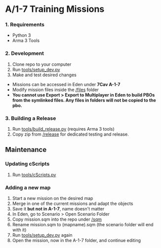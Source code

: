 # A/1-7 Training Missions

### 1. Requirements
- Python 3
- Arma 3 Tools

### 2. Development
1. Clone repo to your computer
2. Run [tools/setup_dev.py](tools/setup_dev.py)
3. Make and test desired changes

- Missions can be accessed in Eden under **7Cav A-1-7**
- Modify mission files inside the [/files](https://github.com/RaynorD/Alpha_1-7_Training/tree/master/files) folder
- **You cannot use Export > Export to Multiplayer in Eden to build PBOs from the symlinked files. Any files in folders will not be copied to the pbo.**

### 3. Building a Release
1. Run [tools/build_release.py](tools/build_release.py) (requires Arma 3 tools)
2. Copy zip from [/release](https://github.com/RaynorD/Alpha_1-7_Training/tree/master/release) for dedicated testing and release.

## Maintenance
### Updating cScripts
1. Run [tools/cScripts.py](tools/cScripts.py)

### Adding a new map
1. Start a new mission on the desired map
2. Merge in one of the current missions and adapt the objects
3. Save it **but not in A-1-7**, name doesn't matter
4. In Eden, go to Scenario > Open Scenario Folder
5. Copy mission.sqm into the repo under [/sqm](https://github.com/RaynorD/Alpha_1-7_Training/tree/master/sqm)
6. Rename mission.sqm to (mapname).sqm (the scenario folder will end with it)
7. Run [tools/setup_dev.py](tools/setup_dev.py) again
8. Open the mission, now in the A-1-7 folder, and continue editing
